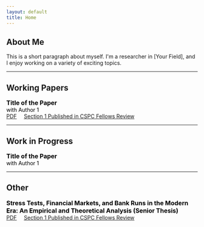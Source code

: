 ```yaml
---
layout: default
title: Home
---
```


## About Me
This is a short paragraph about myself. I'm a researcher in [Your Field], and I enjoy working on a variety of exciting topics.
* * *

## Working Papers

<div style="font-size: 16px; font-weight: bold; color: black;">Title of the Paper</div>
<div style="font-size: 14px; font-weight: normal; color: black;">with Author 1</div>
<span style="margin-right: 15px;"><a href="senior-thesis.pdf">PDF</a></span>
<span style="margin-bottom: 20px;"><a href="https://static1.squarespace.com/static/5cb0a1b1d86cc932778ab82b/t/66ba5e32e568f57ae9af55bb/1723489847281/2023-2024+Fellows+Review+FINAL.pdf">Section 1 Published in CSPC Fellows Review</a></span>

* * * 

## Work in Progress

<div style="font-size: 16px; font-weight: bold; color: black;">Title of the Paper</div>
<div style="font-size: 14px; font-weight: normal; color: black;">with Author 1</div>

* * * 

## Other

<div style="font-size: 16px; font-weight: bold; color: black;">Stress Tests, Financial Markets, and Bank Runs in the Modern Era: An Empirical and Theoretical Analysis (Senior Thesis)</div>
<span style="margin-right: 15px;"><a href="senior-thesis.pdf">PDF</a></span>
<span><a href="https://static1.squarespace.com/static/5cb0a1b1d86cc932778ab82b/t/66ba5e32e568f57ae9af55bb/1723489847281/2023-2024+Fellows+Review+FINAL.pdf">Section 1 Published in CSPC Fellows Review</a></span>



